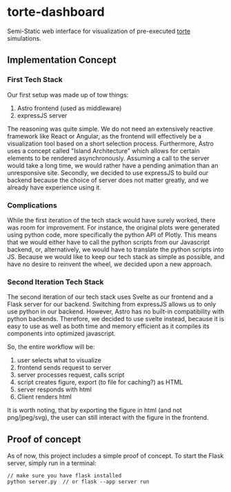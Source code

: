 # torte-dashboard
Semi-Static web interface for visualization of pre-executed [torte](https://github.com/ekuiter/torte) simulations.

## Implementation Concept

### First Tech Stack

Our first setup was made up of tow things:

1. Astro frontend (used as middleware)
2. expressJS server

The reasoning was quite simple. We do not need an extensively reactive framework like React or Angular, as the frontend will effectively be a visualization tool based on a short selection process. Furthermore, Astro uses a concept called "Island Architecture" which allows for certain elements to be rendered asynchronously. Assuming a call to the server would take a long time, we would rather have a pending animation than an unresponsive site.
Secondly, we decided to use expressJS to build our backend because the choice of server does not matter greatly, and we already have experience using it.

### Complications
While the first iteration of the tech stack would have surely worked, there was room for improvement. 
For instance, the original plots were generated using python code, more specifically the python API of Plotly.
This means that we would either have to call the python scripts from our Javascript backend, or, alternatively, we would have to translate the python scripts into JS.
Because we would like to keep our tech stack as simple as possible, and have no desire to reinvent the wheel, we decided upon a new approach. 

### Second Iteration Tech Stack

The second iteration of our tech stack uses Svelte as our frontend and a Flask server for our backend.
Switching from expressJS allows us to only use python in our backend. However, Astro has no built-in compatibility with python backends.
Therefore, we decided to use svelte instead, because it is easy to use as well as both time and memory efficient as it compiles its components into optimized javascript.

So, the entire workflow will be:
1. user selects what to visualize
2. frontend sends request to server
3. server processes request, calls script
4. script creates figure, export (to file for caching?) as HTML
5. server responds with html 
6. Client renders html 

It is worth noting, that by exporting the figure in html (and not png/jpeg/svg), the user can still interact with the figure in the frontend.

## Proof of concept
As of now, this project includes a simple proof of concept.
To start the Flask server, simply run in a terminal:

```
// make sure you have flask installed
python server.py  // or flask --app server run
```